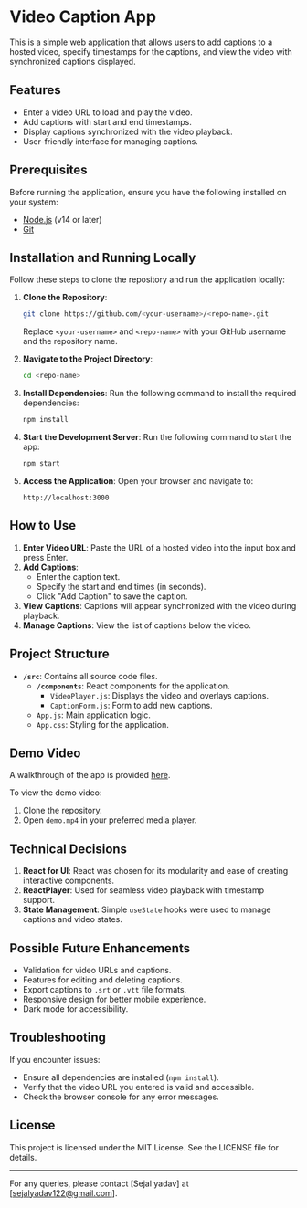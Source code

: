 # Video Caption App

This is a simple web application that allows users to add captions to a hosted video, specify timestamps for the captions, and view the video with synchronized captions displayed.

## Features
- Enter a video URL to load and play the video.
- Add captions with start and end timestamps.
- Display captions synchronized with the video playback.
- User-friendly interface for managing captions.

## Prerequisites
Before running the application, ensure you have the following installed on your system:

- [Node.js](https://nodejs.org/) (v14 or later)
- [Git](https://git-scm.com/)

## Installation and Running Locally

Follow these steps to clone the repository and run the application locally:

1. **Clone the Repository**:
   ```bash
   git clone https://github.com/<your-username>/<repo-name>.git
   ```
   Replace `<your-username>` and `<repo-name>` with your GitHub username and the repository name.

2. **Navigate to the Project Directory**:
   ```bash
   cd <repo-name>
   ```

3. **Install Dependencies**:
   Run the following command to install the required dependencies:
   ```bash
   npm install
   ```

4. **Start the Development Server**:
   Run the following command to start the app:
   ```bash
   npm start
   ```

5. **Access the Application**:
   Open your browser and navigate to:
   ```
   http://localhost:3000
   ```

## How to Use
1. **Enter Video URL**: Paste the URL of a hosted video into the input box and press Enter.
2. **Add Captions**:
   - Enter the caption text.
   - Specify the start and end times (in seconds).
   - Click "Add Caption" to save the caption.
3. **View Captions**: Captions will appear synchronized with the video during playback.
4. **Manage Captions**: View the list of captions below the video.

## Project Structure
- **`/src`**: Contains all source code files.
  - **`/components`**: React components for the application.
    - `VideoPlayer.js`: Displays the video and overlays captions.
    - `CaptionForm.js`: Form to add new captions.
  - `App.js`: Main application logic.
  - `App.css`: Styling for the application.

## Demo Video
A walkthrough of the app is provided [here](demo.mp4).

To view the demo video:
1. Clone the repository.
2. Open `demo.mp4` in your preferred media player.

## Technical Decisions
1. **React for UI**: React was chosen for its modularity and ease of creating interactive components.
2. **ReactPlayer**: Used for seamless video playback with timestamp support.
3. **State Management**: Simple `useState` hooks were used to manage captions and video states.

## Possible Future Enhancements
- Validation for video URLs and captions.
- Features for editing and deleting captions.
- Export captions to `.srt` or `.vtt` file formats.
- Responsive design for better mobile experience.
- Dark mode for accessibility.

## Troubleshooting
If you encounter issues:
- Ensure all dependencies are installed (`npm install`).
- Verify that the video URL you entered is valid and accessible.
- Check the browser console for any error messages.

## License
This project is licensed under the MIT License. See the LICENSE file for details.

---

For any queries, please contact [Sejal yadav] at [sejalyadav122@gmail.com].

